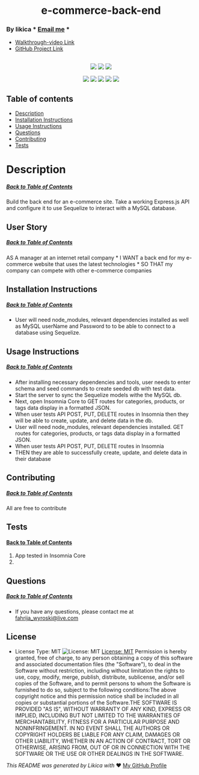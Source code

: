 <h1 align='center'>e-commerce-back-end</h1>

### By likica * [Email me](mailto:fahrija_wyroski@live.com) * 
  * [Walkthrough-video Link]() 
  * [GitHub Project Link](https://github.com/likica/e-commerce-back-end)
<br></br>

<p align="center">
    <img src="https://img.shields.io/github/repo-size/likica/e-commerce-back-end" />
    <img src="https://img.shields.io/github/issues/likica/e-commerce-back-end" />
    <img src="https://img.shields.io/github/last-commit/likica/e-commerce-back-end" >
    </a>
</p>
  
<p align="center">
<img src="https://img.shields.io/badge/-node.js-green" />
    <img src="https://img.shields.io/badge/Javascript-blue" />
    <img src="https://img.shields.io/badge/-json-pink" />
    <img src="https://img.shields.io/badge/jQuery-purple"  />
    <img src="https://img.shields.io/badge/-MySQL-red" />
</p>

  ## Table of contents
  * [Description](#Description)
  * [Installation Instructions](#installation-Instructions)
  * [Usage Instructions](#Usage-Instructions)
  * [Questions](#Questions)
  * [Contributing](#Contributing)
  * [Tests](#Tests)
 
  # Description
  ##### [Back to Table of Contents](#Table-of-Contents)
  Build the back end for an e-commerce site. Take a working Express.js API and configure it to use Sequelize to interact with a MySQL database.

  ## User Story
  ##### [Back to Table of Contents](#Table-of-Contents)
  AS A manager at an internet retail company * I WANT a back end for my e-commerce website that uses the latest technologies * SO THAT my company can compete with other e-commerce companies

  ## Installation Instructions
  ##### [Back to Table of Contents](#Table-of-Contents)
  * User will need node_modules, relevant dependencies installed as well as MySQL userName and Password to to be able to connect to a database using Sequelize. 

  ## Usage Instructions
  ##### [Back to Table of Contents](#Table-of-Contents)
  * After installing necessary dependencies and tools, user needs to enter schema and seed commands to create seeded db with test data. 
  * Start the server to sync the Sequelize models withe the MySQL db. 
  * Next, open Insomnia Core to GET routes for categories, products, or tags data display in a formatted JSON. 
  * When user tests API POST, PUT, DELETE routes in Insomnia then they will be able to create, update, and delete data in the db. 
  * User will need node_modules, relevant dependencies installed. GET routes for categories, products, or tags data display in a formatted JSON. 
  * When user tests API POST, PUT, DELETE routes in Insomnia 
  * THEN they are able to successfully create, update, and delete data in their database

  ## Contributing
  ##### [Back to Table of Contents](#Table-of-Contents)
   All are free to contribute 

  ## Tests
  #### [Back to Table of Contents](#Table-of-Contents)
  1. App tested in Insomnia Core
  2. 

  ## Questions
  ##### [Back to Table of Contents](#Table-of-Contents)
  * If you have any questions, please contact me at fahrija_wyroski@live.com

  ## License 
  * License Type: MIT
    ![License: MIT](https://img.shields.io/badge/License-MIT-green.svg)
    [License: MIT](https://opensource.org/licenses/MIT)
    Permission is hereby granted, free of charge, to any person obtaining a copy of this software and associated documentation files (the "Software"), to deal in the Software without restriction, including without limitation the rights to use, copy, modify, merge, publish, distribute, sublicense, and/or sell copies of the Software, and to permit persons to whom the Software is furnished to do so, subject to the following conditions:The above copyright notice and this permission notice shall be included in all copies or substantial portions of the Software.THE SOFTWARE IS PROVIDED "AS IS", WITHOUT WARRANTY OF ANY KIND, EXPRESS OR IMPLIED, INCLUDING BUT NOT LIMITED TO THE WARRANTIES OF MERCHANTABILITY, FITNESS FOR A PARTICULAR PURPOSE AND NONINFRINGEMENT. IN NO EVENT SHALL THE AUTHORS OR COPYRIGHT HOLDERS BE LIABLE FOR ANY CLAIM, DAMAGES OR OTHER LIABILITY, WHETHER IN AN ACTION OF CONTRACT, TORT OR OTHERWISE, ARISING FROM, OUT OF OR IN CONNECTION WITH THE SOFTWARE OR THE USE OR OTHER DEALINGS IN THE SOFTWARE.


  _This README was generated by Likica with_ ❤️ [My GitHub Profile](https://github.com/likica)